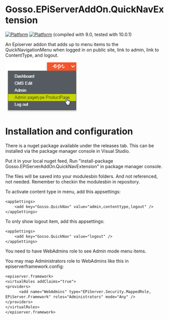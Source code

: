 # Gosso.EPiServerAddOn.QuickNavExtension

[![Platform](https://img.shields.io/badge/Episerver%20CMS-9+-green.svg?style=flat)](http://world.episerver.com/cms/) [![Platform](https://img.shields.io/badge/Episerver-%2010.0-green.svg?style=flat)](http://world.episerver.com/cms/) (compiled with 9.0, tested with 10.0.1)

An Episerver addon that adds up to menu items to the QuickNavigationMenu when logged in on public site, link to admin, link to ContentType, and logout.

![alt text](https://github.com/LucGosso/Gosso.EPiServerAddOn.QuickNavExtension/blob/master/QuickNavExtension.gif?raw=true "This is how the QuickNavExtension could look")

# Installation and configuration 

There is a nuget package available under the releases tab. This can be installed via the package manager console in Visual Studio.

Put it in your local nuget feed, Run "install-package Gosso.EPiServerAddOn.QuickNavExtension" in package manager console.

The files will be saved into your modulesbin folders. And not referenced, not needed. Remember to checkin the modulesbin in repository.

To activate content type in menu, add this appsettings: 

    <appSettings>
        <add key="Gosso.QuickNav" value="admin,contenttype,logout" />
    </appSettings>

To only show logout item, add this appsettings: 

    <appSettings>
        <add key="Gosso.QuickNav" value="logout" />
    </appSettings>

You need to have WebAdmins role to see Admin mode menu items. 

You may map Administrators role to WebAdmins like this in episerverframework.config:
  
    <episerver.framework>
    <virtualRoles addClaims="true">
    <providers>
          <add name="WebAdmins" type="EPiServer.Security.MappedRole, EPiServer.Framework" roles="Administrators" mode="Any" />
    </providers>
    </virtualRoles>
    </episerver.framework>
